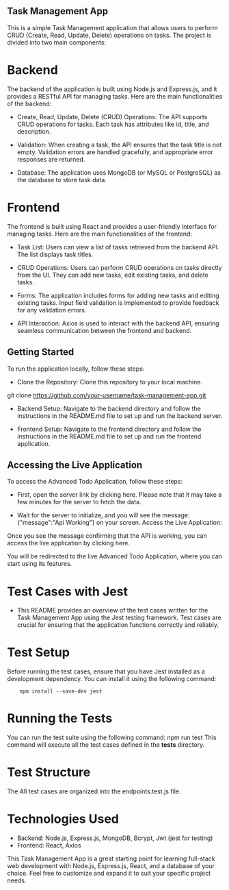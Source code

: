 ## Task Management App

This is a simple Task Management application that allows users to perform CRUD (Create, Read, Update, Delete) operations on tasks. The project is divided into two main components:

# Backend

The backend of the application is built using Node.js and Express.js, and it provides a RESTful API for managing tasks. Here are the main functionalities of the backend:

- Create, Read, Update, Delete (CRUD) Operations: The API supports CRUD operations for tasks. Each task has attributes like id, title, and description.

- Validation: When creating a task, the API ensures that the task title is not empty. Validation errors are handled gracefully, and appropriate error responses are returned.

- Database: The application uses MongoDB (or MySQL or PostgreSQL) as the database to store task data.

# Frontend

The frontend is built using React and provides a user-friendly interface for managing tasks. Here are the main functionalities of the frontend:

- Task List: Users can view a list of tasks retrieved from the backend API. The list displays task titles.

- CRUD Operations: Users can perform CRUD operations on tasks directly from the UI. They can add new tasks, edit existing tasks, and delete tasks.

- Forms: The application includes forms for adding new tasks and editing existing tasks. Input field validation is implemented to provide feedback for any validation errors.

- API Interaction: Axios is used to interact with the backend API, ensuring seamless communication between the frontend and backend.

## Getting Started

To run the application locally, follow these steps:

- Clone the Repository: Clone this repository to your local machine.

git clone https://github.com/your-username/task-management-app.git

- Backend Setup: Navigate to the backend directory and follow the instructions in the README.md file to set up and run the backend server.

- Frontend Setup: Navigate to the frontend directory and follow the instructions in the README.md file to set up and run the frontend application.


## Accessing the Live Application

To access the Advanced Todo Application, follow these steps:

- First, open the server link by clicking here. Please note that it may take a few minutes for the server to fetch the data.

- Wait for the server to initialize, and you will see the message: {"message":"Api Working"} on your screen.
Access the Live Application:

Once you see the message confirming that the API is working, you can access the live application by clicking here.

You will be redirected to the live Advanced Todo Application, where you can start using its features.


# Test Cases with Jest


- This README provides an overview of the test cases written for the Task Management App using the Jest testing framework. Test cases are crucial for ensuring that the application functions correctly and reliably.

# Test Setup

Before running the test cases, ensure that you have Jest installed as a development dependency. You can install it using the following command:

        npm install --save-dev jest

# Running the Tests

You can run the test suite using the following command: npm run test
This command will execute all the test cases defined in the __tests__ directory.

# Test Structure

The All test cases are organized into the endpoints.test.js file.

# Technologies Used

- Backend: Node.js, Express.js, MongoDB, Bcrypt, Jwt (jest for testing)
- Frontend: React, Axios

This Task Management App is a great starting point for learning full-stack web development with Node.js, Express.js, React, and a database of your choice. Feel free to customize and expand it to suit your specific project needs.